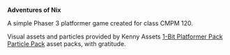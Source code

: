 **Adventures of Nix**

A simple Phaser 3 platformer game created for class CMPM 120.

Visual assets and particles provided by Kenny Assets [1-Bit Platformer Pack](https://kenney.nl/assets/1-bit-platformer-pack) [Particle Pack](https://kenney.nl/assets/particle-pack) asset packs, with gratitude. 